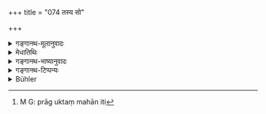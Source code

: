 +++
title = "074 तस्य सो"

+++

<details><summary>गङ्गानथ-मूलानुवादः</summary>

At the end of the said ‘Day and Night,’ Brahmā, who was asleep, wakes up, and ha vino woken up, he creates mind, which partakes op the nature op the existent and the non-existent.—(74)
</details>

<details><summary>मेधातिथिः</summary>

**स** ब्रह्मा तावतीं दीर्घां निशां निद्राम् अनुभूय **प्रतिबुध्यते** । ततः पुनर् जगत् **सृजति** । स्वापो ब्रह्मण उक्तरूपः । न ह्य् असौ प्राकृतपुरुषवत् स्वपिति, नित्यं प्रतिबोधात् । तत्र सर्गक्रमम् आह- **मनः सदसदात्मकम्** इति । <u>ननु</u> च "अप एव ससर्जादौ" (म्ध् १.८) इत्य् उक्तम् । <u>केचिद्</u> आहुर् द्विविधः प्रलयः महाप्रलयो ऽवान्तरप्रलयश् च । अवान्तरप्रलये ऽयं क्रमः । मनश् चात्र न तत्वान्तर्गतम्, तस्य पूर्वम् उत्पन्नत्वात् । किं तर्हि, प्रजापतिः प्रबुद्धः मनःसर्गाय सृजति नियुङ्क्ते इत्य् अर्थः । द्वितीये तु महाप्रलयपक्षे मनःकारणत्वान् महत् तत्त्वम् एव मनस् ततश् च प्रागुक्तक्रमहानिः[^१०९] । पुराणे हि-


[^१०९]:
     M G: prāg uktaṃ mahān iti

- मनो महान् मतिर् बुद्धिर् महत्त्वं च कीर्त्यते ।

- पर्यायवाचकाः शब्दा महतः परिकीर्तिताः ॥ इति ॥ १.७४ ॥
</details>

<details><summary>गङ्गानथ-भाष्यानुवादः</summary>

Brahmā, having slept daring the long night or the said extent, ‘*wakes up*,’ and then proceeds to create the world again.—The ‘sleep’ of Brahmā is of the character already described (in verse 54); and he does not sleep in the manner of ordinary men, as he is ever awake (conscious).

The order of creation is next stated:—\[He created\] ‘*the Mind, which partakes of the nature of the existent and the nonexistent*.’

*Question*—“It has been stated above (in verse 8) that ‘at first he
created water’.”

In answer to this some people offer the following explanation:—There are two kinds of ‘Dissolution’—the ‘Great Dissolution’ and the ‘Intermediate Dissolution’; and what is stated in the present context is the order in which things are created after the ‘Intermediate Dissolution’; and the ‘Mind,’ in this case, is not one of the ‘Principles,’—this ‘Principle’ Mind having come into existence already (after the Great Dissolution); what the text means is that ‘Brahmā’, having woken up, ‘*creates*’—*i.e*., applies—the Mind—to creation.

If, however, the text be taken to refer to the creation following on the ‘Great Dissolution,’—then ‘Mind’ should be taken as standing for the ‘Great Principle of Intelligence,’—it being called ‘Mind’ because it is the cause of the Mind; and thus the order here mentioned would not in any way militate against that stated before (in verse 14-15). In the Purāṇa we read—‘It is described as *Mind, Mahān, Mati, Buddhi* and
*Mahattattva*; all these have been described as words synonymous with
*Mahat* (the Great Principle of Intelligence)’; \[and thus there is
nothing wrong in taking ‘*manas*’ of this verse as standing for the Great Principle\].—(74)
</details>

<details><summary>गङ्गानथ-टिप्पन्यः</summary>

Of the second half of the verse, two explanations have been mentioned by
Medhātithi and Kullūka: (1) ‘on waking from sleep, Brahmā creates the
*Manas* (*i. e*., the *Mahat*)’; and (2) ‘He employs his own *Manas*
(Mind) in creating die world’. Govindarāja adopts the latter explanation
only; Nārāyaṇa and Nandana accept the former only. Nandana takes
‘*Manas*’ as standing for *Mahat, Ahaṅkāra* and *Manas*,—and *Sadasadāt*
*makam* as ‘*prakṛtivikṛtyātmakam*’.
</details>

<details><summary>Bühler</summary>

074	At the end of that day and night he who was asleep, awakes and, after awaking, creates mind, which is both real and unreal.
</details>
